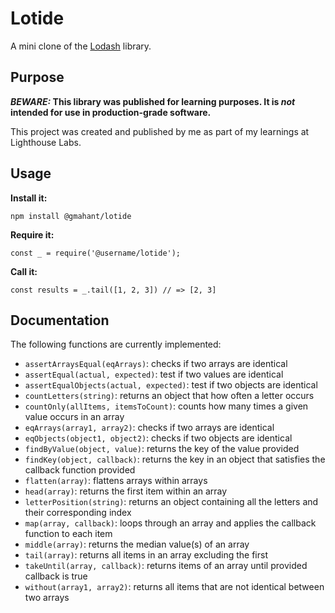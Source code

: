 # Lotide

A mini clone of the [Lodash](https://lodash.com) library.

## Purpose

**_BEWARE:_ This library was published for learning purposes. It is _not_ intended for use in production-grade software.**

This project was created and published by me as part of my learnings at Lighthouse Labs. 

## Usage

**Install it:**

`npm install @gmahant/lotide`

**Require it:**

`const _ = require('@username/lotide');`

**Call it:**

`const results = _.tail([1, 2, 3]) // => [2, 3]`

## Documentation

The following functions are currently implemented:

* `assertArraysEqual(eqArrays)`: checks if two arrays are identical
* `assertEqual(actual, expected)`: test if two values are identical
* `assertEqualObjects(actual, expected)`: test if two objects are identical
* `countLetters(string)`: returns an object that how often a letter occurs
* `countOnly(allItems, itemsToCount)`: counts how many times a given value occurs in an array
* `eqArrays(array1, array2)`: checks if two arrays are identical
* `eqObjects(object1, object2)`: checks if two objects are identical
* `findByValue(object, value)`: returns the key of the value provided
* `findKey(object, callback)`: returns the key in an object that satisfies the callback function provided
* `flatten(array)`: flattens arrays within arrays 
* `head(array)`: returns the first item within an array
* `letterPosition(string)`: returns an object containing all the letters and their corresponding index
* `map(array, callback)`: loops through an array and applies the callback function to each item 
* `middle(array)`: returns the median value(s) of an array
* `tail(array)`: returns all items in an array excluding the first
* `takeUntil(array, callback)`: returns items of an array until provided callback is true
* `without(array1, array2)`: returns all items that are not identical between two arrays
